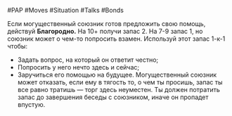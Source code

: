 #PAP #Moves #Situation #Talks #Bonds 

Если могущественный союзник готов предложить свою помощь, действуй **Благородно.** 
На 10+ получи запас 2. 
На 7-9 запас 1, но союзник может о чем-то попросить взамен. 
Используй этот запас 1-к-1 чтобы: 
- Задать вопрос, на который он ответит честно; 
- Попросить у него нечто здесь и сейчас; 
- Заручиться его помощью на будущее. 
Могущественный союзник может отказать, если ему в тягость то, о чем ты просишь, запас ты все равно тратишь — торг здесь неуместен. Ты должен потратить запас до завершения беседы с союзником, иначе он пропадет впустую.